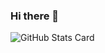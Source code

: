 ### Hi there 👋

![GitHub Stats Card](https://github-readme-stats-happymana.vercel.app/api?username=HappyMana&count_private=true&show_icons=true&theme=dracula)
